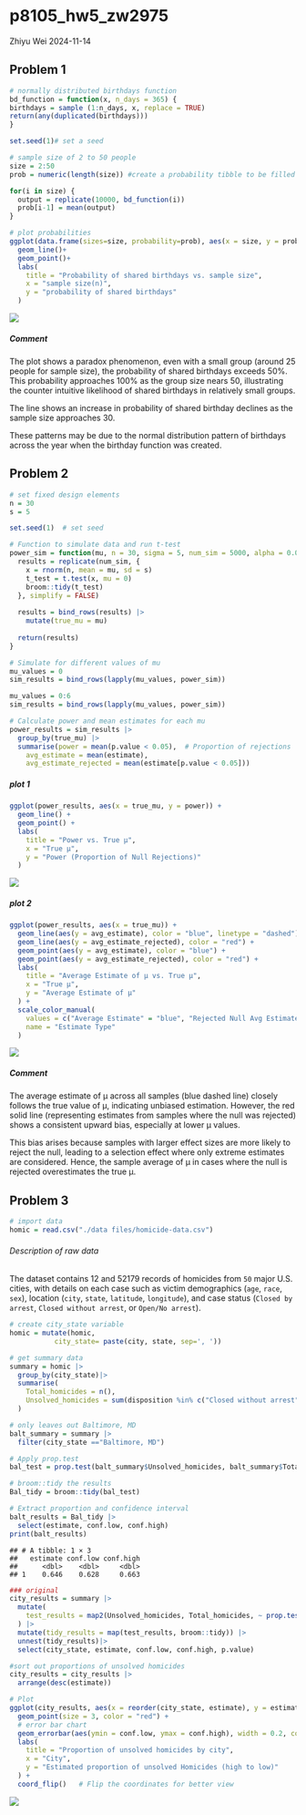 p8105_hw5_zw2975
================
Zhiyu Wei
2024-11-14

## Problem 1

``` r
# normally distributed birthdays function
bd_function = function(x, n_days = 365) {
birthdays = sample (1:n_days, x, replace = TRUE)
return(any(duplicated(birthdays)))
}

set.seed(1)# set a seed 

# sample size of 2 to 50 people
size = 2:50
prob = numeric(length(size)) #create a probability tibble to be filled in

for(i in size) {
  output = replicate(10000, bd_function(i))
  prob[i-1] = mean(output)
}

# plot probabilities
ggplot(data.frame(sizes=size, probability=prob), aes(x = size, y = prob))+
  geom_line()+
  geom_point()+
  labs(
    title = "Probability of shared birthdays vs. sample size",
    x = "sample size(n)",
    y = "probability of shared birthdays"
  )
```

![](p8105_hw5_zw2975_files/figure-gfm/p1-1.png)<!-- -->

##### Comment

The plot shows a paradox phenomenon, even with a small group (around 25
people for sample size), the probability of shared birthdays exceeds
50%. This probability approaches 100% as the group size nears 50,
illustrating the counter intuitive likelihood of shared birthdays in
relatively small groups.

The line shows an increase in probability of shared birthday declines as
the sample size approaches 30.

These patterns may be due to the normal distribution pattern of
birthdays across the year when the birthday function was created.

## Problem 2

``` r
# set fixed design elements
n = 30
s = 5

set.seed(1)  # set seed

# Function to simulate data and run t-test
power_sim = function(mu, n = 30, sigma = 5, num_sim = 5000, alpha = 0.05) {
  results = replicate(num_sim, {
    x = rnorm(n, mean = mu, sd = s)
    t_test = t.test(x, mu = 0)
    broom::tidy(t_test)
  }, simplify = FALSE)
  
  results = bind_rows(results) |>
    mutate(true_mu = mu)
  
  return(results)
}

# Simulate for different values of mu
mu_values = 0
sim_results = bind_rows(lapply(mu_values, power_sim))

mu_values = 0:6
sim_results = bind_rows(lapply(mu_values, power_sim))

# Calculate power and mean estimates for each mu
power_results = sim_results |>
  group_by(true_mu) |>
  summarise(power = mean(p.value < 0.05),  # Proportion of rejections
    avg_estimate = mean(estimate),
    avg_estimate_rejected = mean(estimate[p.value < 0.05]))
```

##### plot 1

``` r
ggplot(power_results, aes(x = true_mu, y = power)) +
  geom_line() +
  geom_point() +
  labs(
    title = "Power vs. True μ",
    x = "True μ",
    y = "Power (Proportion of Null Rejections)"
  )
```

![](p8105_hw5_zw2975_files/figure-gfm/plot%201-1.png)<!-- -->

##### plot 2

``` r
ggplot(power_results, aes(x = true_mu)) +
  geom_line(aes(y = avg_estimate), color = "blue", linetype = "dashed") +
  geom_line(aes(y = avg_estimate_rejected), color = "red") +
  geom_point(aes(y = avg_estimate), color = "blue") +
  geom_point(aes(y = avg_estimate_rejected), color = "red") +
  labs(
    title = "Average Estimate of μ vs. True μ",
    x = "True μ",
    y = "Average Estimate of μ"
  ) +
  scale_color_manual(
    values = c("Average Estimate" = "blue", "Rejected Null Avg Estimate" = "red"),
    name = "Estimate Type"
  )
```

![](p8105_hw5_zw2975_files/figure-gfm/plot%202-1.png)<!-- -->

##### Comment

The average estimate of μ across all samples (blue dashed line) closely
follows the true value of μ, indicating unbiased estimation. However,
the red solid line (representing estimates from samples where the null
was rejected) shows a consistent upward bias, especially at lower μ
values.

This bias arises because samples with larger effect sizes are more
likely to reject the null, leading to a selection effect where only
extreme estimates are considered. Hence, the sample average of μ in
cases where the null is rejected overestimates the true μ.

## Problem 3

``` r
# import data
homic = read.csv("./data files/homicide-data.csv")
```

###### Description of raw data

The dataset contains 12 and 52179 records of homicides from `50` major
U.S. cities, with details on each case such as victim demographics
(`age`, `race`, `sex`), location (`city`, `state`, `latitude`,
`longitude`), and case status (`Closed by arrest`,
`Closed without arrest`, or `Open/No arrest`).

``` r
# create city_state variable
homic = mutate(homic,
           city_state= paste(city, state, sep=', '))

# get summary data
summary = homic |> 
  group_by(city_state)|>
  summarise(
    Total_homicides = n(),
    Unsolved_homicides = sum(disposition %in% c("Closed without arrest", "Open/No arrest"))
  )
```

``` r
# only leaves out Baltimore, MD
balt_summary = summary |>
  filter(city_state =="Baltimore, MD")

# Apply prop.test
bal_test = prop.test(balt_summary$Unsolved_homicides, balt_summary$Total_homicides)

# broom::tidy the results
Bal_tidy = broom::tidy(bal_test)

# Extract proportion and confidence interval
balt_results = Bal_tidy |>
  select(estimate, conf.low, conf.high)
print(balt_results)
```

    ## # A tibble: 1 × 3
    ##   estimate conf.low conf.high
    ##      <dbl>    <dbl>     <dbl>
    ## 1    0.646    0.628     0.663

``` r
### original
city_results = summary |>
  mutate(
    test_results = map2(Unsolved_homicides, Total_homicides, ~ prop.test(.x, .y))
  ) |>
  mutate(tidy_results = map(test_results, broom::tidy)) |>
  unnest(tidy_results)|>
  select(city_state, estimate, conf.low, conf.high, p.value)
```

``` r
#sort out proportions of unsolved homicides
city_results = city_results |>
  arrange(desc(estimate))

# Plot
ggplot(city_results, aes(x = reorder(city_state, estimate), y = estimate)) +
  geom_point(size = 3, color = "red") +  
  # error bar chart
  geom_errorbar(aes(ymin = conf.low, ymax = conf.high), width = 0.2, color = "gray") +
  labs(
    title = "Proportion of unsolved homicides by city",
    x = "City",
    y = "Estimated proportion of unsolved Homicides (high to low)"
  ) + 
  coord_flip()   # Flip the coordinates for better view
```

![](p8105_hw5_zw2975_files/figure-gfm/Problem%203%20plot-1.png)<!-- -->

